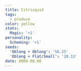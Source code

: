 ```yaml
---
title: Citrisquid
tags:
  - produce
color: yellow
stats:
  Magic: '+1'
personality:
  Scheming: '+1'
seeds:
  'Oblong + Oblong': '56.25'
  'Oblong + Flat/Small': '28.13'
date: 0000-00-00
---
```

